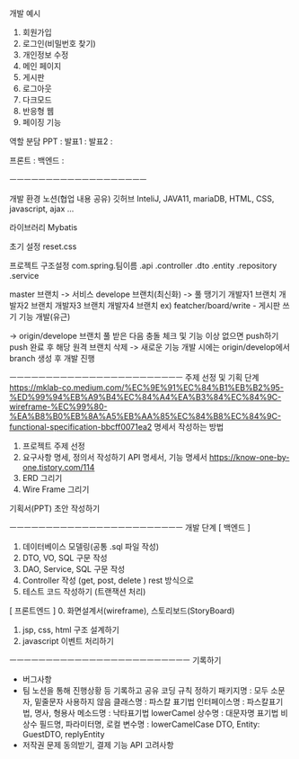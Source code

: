 
개발 예시
1) 회원가입
2) 로그인(비밀번호 찾기)
3) 개인정보 수정
4) 메인 페이지
5) 게시판
6) 로그아웃
7) 다크모드
8) 반응형 웹
9) 페이징 기능

역할 분담
PPT : 
발표1 : 
발표2 :

프론트 : 
백엔드 : 



ㅡㅡㅡㅡㅡㅡㅡㅡㅡㅡㅡㅡㅡㅡㅡㅡㅡㅡㅡ



개발 환경
노션(협업 내용 공유)
깃허브
InteliJ, JAVA11, mariaDB, HTML, CSS, javascript, ajax ...


라이브러리
Mybatis


초기 설정
reset.css


프로젝트 구조설정
com.spring.팀이름
		.api
		.controller
		.dto
		.entity
		.repository
		.service




master 브랜치 -> 서비스
develope 브랜치(최신화) -> 풀 땡기기
개발자1 브랜치
개발자2 브랜치
개발자3 브랜치
개발자4 브랜치 ex) featcher/board/write - 게시판 쓰기 기능 개발(유근) 

 -> origin/develope 브랜치 풀 받은 다음 충돌 체크 및 기능 이상 없으면 push하기
  push 완료 후 해당 원격 브랜치 삭제
 -> 새로운 기능 개발 시에는 origin/develop에서 branch 생성 후 개발 진행
 

ㅡㅡㅡㅡㅡㅡㅡㅡㅡㅡㅡㅡㅡㅡㅡㅡㅡㅡㅡㅡㅡㅡㅡㅡ 주제 선정 및 기획 단계
https://mklab-co.medium.com/%EC%9E%91%EC%84%B1%EB%B2%95-%ED%99%94%EB%A9%B4%EC%84%A4%EA%B3%84%EC%84%9C-wireframe-%EC%99%80-%EA%B8%B0%EB%8A%A5%EB%AA%85%EC%84%B8%EC%84%9C-functional-specification-bbcff0071ea2 명세서 작성하는 방법



1. 프로젝트 주제 선정
2. 요구사항 명세, 정의서 작성하기 API 명세서, 기능 명세서
	https://know-one-by-one.tistory.com/114
3. ERD 그리기
4. Wire Frame 그리기

기획서(PPT) 초안 작성하기

ㅡㅡㅡㅡㅡㅡㅡㅡㅡㅡㅡㅡㅡㅡㅡㅡㅡㅡㅡㅡㅡㅡㅡㅡ 개발 단계
[ 백엔드 ]
1. 데이터베이스 모델링(공통 .sql 파일 작성) 
2. DTO, VO, SQL 구문 작성
3. DAO, Service, SQL 구문 작성
4. Controller 작성 (get, post, delete ) rest 방식으로
5. 테스트 코드 작성하기 (트랜잭션 처리)   

[ 프론트엔드 ]
0. 화면설계서(wireframe), 스토리보드(StoryBoard)
1. jsp, css, html 구조 설계하기
2. javascript 이벤트 처리하기

ㅡㅡㅡㅡㅡㅡㅡㅡㅡㅡㅡㅡㅡㅡㅡㅡㅡㅡㅡㅡㅡㅡㅡㅡㅡ 기록하기
- 버그사항
- 팀 노션을 통해 진행상황 등 기록하고 공유
코딩 규칙 정하기
패키지명 : 모두 소문자, 밑줄문자 사용하지 않음
클래스명 : 파스칼 표기법
인터페이스명 : 파스칼표기법, 명사, 형용사
메소드명 : 낙타표기법 lowerCamel
상수명 : 대문자명 표기법
비상수 필드명, 파라미터명, 로컬 변수명 : lowerCamelCase
DTO, Entity: GuestDTO, replyEntity
- 저작권 문제 동의받기, 결제 기능 API 고려사항


